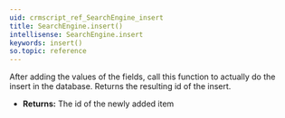 ```yaml
---
uid: crmscript_ref_SearchEngine_insert
title: SearchEngine.insert()
intellisense: SearchEngine.insert
keywords: insert()
so.topic: reference
---
```



After adding the values of the fields, call this function to actually do the insert in the database. Returns the resulting id of the insert.



* **Returns:** The id of the newly added item


